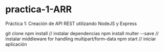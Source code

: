 # practica-1-ARR
Práctica 1: Creación de API REST utilizando NodeJS y Express

git clone
npm install               // instalar dependencias
npm install multer --save // instalar middleware for handling multipart/form-data
npm start                 // iniciar aplicación


